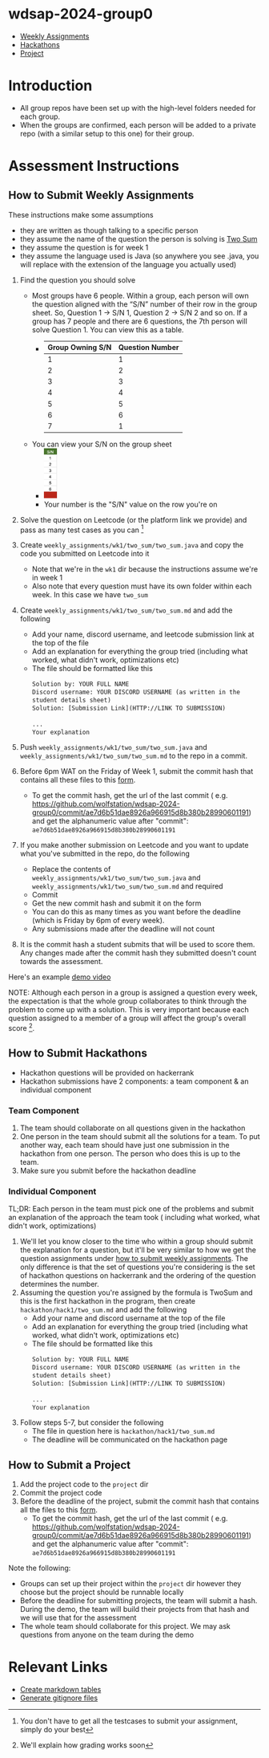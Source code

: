 # wdsap-2024-group0

- [Weekly Assignments](#how-to-submit-weekly-assignments)
- [Hackathons](#how-to-submit-hackathons)
- [Project](#how-to-submit-a-project)

# Introduction

- All group repos have been set up with the high-level folders needed for each group.
- When the groups are confirmed, each person will be added to a private repo (with a similar setup to this one) for
  their group.

# Assessment Instructions

## How to Submit Weekly Assignments

These instructions make some assumptions

- they are written as though talking to a specific person
- they assume the name of the question the person is solving
  is [Two Sum](https://leetcode.com/problems/two-sum/description/)
- they assume the question is for week 1
- they assume the language used is Java (so anywhere you see .java, you will replace with the extension of the language
  you actually used)

1. Find the question you should solve
    - Most groups have 6 people. Within a group, each person will own the question aligned with the “S/N” number of
      their row in the group sheet. So, Question 1 → S/N 1, Question 2 → S/N 2 and so on. If a group has 7 people and
      there are 6 questions, the 7th person will solve Question 1. You can view this as a table.
        - | Group Owning S/N | Question Number |
          |------------------|-----------------|
          | 1                | 1               |
          | 2                | 2               |
          | 3                | 3               |
          | 4                | 4               |
          | 5                | 5               |
          | 6                | 6               |
          | 7                | 1               |
    - You can view your S/N on the group sheet
        - <img src="resources/sn-screenshot.png" alt="Description" height="100">
        - Your number is the "S/N" value on the row you're on
2. Solve the question on Leetcode (or the platform link we provide) and pass as many test cases as you
   can [^test-cases]
3. Create `weekly_assignments/wk1/two_sum/two_sum.java` and copy the code you submitted on Leetcode into it
    - Note that we're in the `wk1` dir because the instructions assume we're in week 1
    - Also note that every question must have its own folder within each week. In this case we have `two_sum`
4. Create `weekly_assignments/wk1/two_sum/two_sum.md` and add the following
    - Add your name, discord username, and leetcode submission link at the top of the file
    - Add an explanation for everything the group tried (including what worked, what didn't work, optimizations etc)
    - The file should be formatted like this
      ```
      Solution by: YOUR FULL NAME
      Discord username: YOUR DISCORD USERNAME (as written in the student details sheet)
      Solution: [Submission Link](HTTP://LINK TO SUBMISSION)
         
      ...
      Your explanation
      ```
5. Push `weekly_assignments/wk1/two_sum/two_sum.java` and `weekly_assignments/wk1/two_sum/two_sum.md` to the repo in a
   commit.
6. Before 6pm WAT on the Friday of Week 1, submit the commit hash that contains all these files to
   this [form](https://bit.ly/wdsapsubmissionform).
    - To get the commit hash, get the url of the last commit (
      e.g. https://github.com/wolfstation/wdsap-2024-group0/commit/ae7d6b51dae8926a966915d8b380b28990601191) and get
      the alphanumeric value after "commit": `ae7d6b51dae8926a966915d8b380b28990601191`
7. If you make another submission on Leetcode and you want to update what you've submitted in the repo, do the following
    - Replace the contents of `weekly_assignments/wk1/two_sum/two_sum.java`
      and `weekly_assignments/wk1/two_sum/two_sum.md` and required
    - Commit
    - Get the new commit hash and submit it on the form
    - You can do this as many times as you want before the deadline (which is Friday by 6pm of every week).
    - Any submissions made after the deadline will not count

9. It is the commit hash a student submits that will be used to score them. Any changes made after the commit
   hash they submitted doesn't count towards the assessment.

Here's an example [demo video](https://drive.google.com/file/d/17GhljFA0cpkCJAvKxtw99lwlpM7tbZxw/view?usp=drive_link)

NOTE: Although each person in a group is assigned a question every week, the expectation is that the whole group
collaborates to think through the problem to come up with a solution. This is very important because each question
assigned to a member of a group will affect the group's overall score [^grading].

[^test-cases]: You don't have to get all the testcases to submit your assignment, simply do your best
[^grading]: We'll explain how grading works soon

## How to Submit Hackathons

- Hackathon questions will be provided on hackerrank
- Hackathon submissions have 2 components: a team component & an individual component

### Team Component

1. The team should collaborate on all questions given in the hackathon
2. One person in the team should submit all the solutions for a team. To put another way, each team should have just one
   submission in the hackathon from one person. The person who does this is up to the team.
3. Make sure you submit before the hackathon deadline

### Individual Component

TL;DR: Each person in the team must pick one of the problems and submit an explanation of the approach the team took (
including what worked, what didn't work, optimizations)

1. We'll let you know closer to the time who within a group should submit the explanation for a question, but it'll be
   very similar to how we get the question assignments
   under [how to submit weekly assignments](#how-to-submit-weekly-assignments). The only difference is that the set of
   questions you're considering is the set of hackathon questions on hackerrank and the ordering of the question
   determines the number.
2. Assuming the question you're assigned by the formula is TwoSum and this is the first hackathon in the program, then
   create `hackathon/hack1/two_sum.md` and add the following
    - Add your name and discord username at the top of the file
    - Add an explanation for everything the group tried (including what worked, what didn't work, optimizations etc)
    - The file should be formatted like this
      ```
      Solution by: YOUR FULL NAME
      Discord username: YOUR DISCORD USERNAME (as written in the student details sheet)
      Solution: [Submission Link](HTTP://LINK TO SUBMISSION)
         
      ...
      Your explanation
      ```
3. Follow steps 5-7, but consider the following
    - The file in question here is `hackathon/hack1/two_sum.md`
    - The deadline will be communicated on the hackathon page

## How to Submit a Project

1. Add the project code to the `project` dir
2. Commit the project code
3. Before the deadline of the project, submit the commit hash that contains all the files to
   this [form](https://bit.ly/wdsapsubmissionform).
    - To get the commit hash, get the url of the last commit (
      e.g. https://github.com/wolfstation/wdsap-2024-group0/commit/ae7d6b51dae8926a966915d8b380b28990601191) and get
      the alphanumeric value after "commit": `ae7d6b51dae8926a966915d8b380b28990601191`

Note the following:

- Groups can set up their project within the `project` dir however they choose but the project should be runnable
  locally
- Before the deadline for submitting projects, the team will submit a hash. During the demo, the team will build their
  projects from that hash and we will use that for the assessment
- The whole team should collaborate for this project. We may ask questions from anyone on the team during the demo

# Relevant Links

- [Create markdown tables](https://www.tablesgenerator.com/markdown_tables)
- [Generate gitignore files](https://www.toptal.com/developers/gitignore/)
